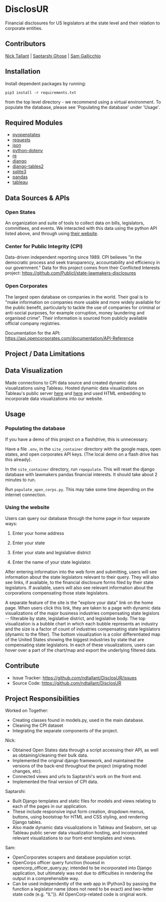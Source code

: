 DisclosUR
=========

Financial disclosures for US legislators at the state level and their relation to corporate entities.

## Contributors

[Nick Tallant](https://github.com/ndtallant) | [Saptarshi Ghose](https://github.com/saptarshighose) |  [Sam Gallicchio](https://github.com/SRGallicchio)

## Installation
Install dependent packages by running:

```
pip3 install -r requirements.txt
```

from the top level directory - we recommend using a virtual environment. To populate the database, please see 'Populating the database' under 'Usage'.

## Required Modules

* [pyopenstates](http://docs.openstates.org/projects/pyopenstates/en/latest/pyopenstates%20module.html)
* [requests](http://docs.python-requests.org/en/master/)
* [json](https://docs.python.org/3/library/json.html)
* [python-dotenv](https://github.com/theskumar/python-dotenv)
* [re](https://docs.python.org/3/library/re.html)
* [django](https://www.djangoproject.com/)
* [django-tables2](http://django-tables2.readthedocs.io/en/latest/)
* [sqlite3](https://docs.python.org/3/library/sqlite3.html)
* [pandas](https://pandas.pydata.org/)
* [tableau](https://onlinehelp.tableau.com/current/pro/desktop/en-us/embed.html)

## Data Sources & APIs

### Open States
An organization and suite of tools to collect data on bills, legislators, committees, and events. We interacted with this data using the python API listed above, and through using [their website](https://openstates.org/).

### Center for Public Integrity (CPI)
Data-driven independent reporting since 1989. CPI  believes "in the democratic process and seek transparency, accountability and efficiency in our government." Data for this project comes from their Conflicted Interests project:
https://github.com/PublicI/state-lawmakers-disclosures

### Open Corporates
The largest open database on companies in the world. Their goal is to "make information on companies more usable and more widely available for the public benefit, particularly to tackle the use of companies for criminal or anti-social purposes, for example corruption, money laundering and organised crime". Their information is sourced from publicly available official company registries.

Documentation for the API:
https://api.opencorporates.com/documentation/API-Reference

## Project / Data Limitations

## Data Visualization
Made connections to CPI data source and created dynamic data visualizations using Tableau.  Hosted dynamic data visualizations on Tableau's public server [here](https://public.tableau.com/profile/saptarshi.ghose#!/vizhome/CPIDataViz/Dashboard1) and [here](https://public.tableau.com/profile/saptarshi.ghose#!/vizhome/cs_map_final/Sheet1) and used HTML embedding to incorporate data visualizations into our website.  

## Usage

### Populating the database
If you have a demo of this project on a flashdrive, this is unnecessary.

Have a file `.env`, in the `site_container` directory with the google maps, open states, and open corporates API keys. (The local demo on a flash drive has this already).

In the `site_container` directory, run `repopulate`. This will reset the django database with lawmakers pandas financial interests. It should take about 2 minutes to run.

Run `populate_open_corps.py`. This may take some time depending on the internet connection.

### Using the website
Users can query our database through the home page in four separate ways:

1) Enter your home address

2) Enter your state

3) Enter your state and legislative district

4) Enter the name of your state legislator.  

After entering information into the web form and submitting, users will see information about the state legislators relevant to their query.  They will also see links, if available, to the financial disclosure forms filed by their state legislators.  If available, users will also see relevant information about the corporations compensating those state legislators.

A separate feature of the site is the "explore your data" link on the home page.  When users click this link, they are taken to a page with dynamic data visualizations of the major business industries compensating state legislors -- filterable by state, legislative district, and legislative body.  The top visualization is a bubble chart in which each bubble represents an industry and the size is a factor of count of industries compensating state legislators (dynamic to the filter).  The bottom visualization is a color differentiated map of the United States showing the biggest industries by state that are compensating state legislators.   In each of these visualizations, users can hover over a part of the chart/map and export the underlying filtered data.  

Contribute
---------

- Issue Tracker: https://github.com/ndtallant/DisclosUR/issues
- Source Code: https://github.com/ndtallant/DisclosUR

## Project Responsibilities
Worked on Together:
* Creating classes found in models.py, used in the main database.
* Cleaning the CPI dataset
* Integrating the separate components of the project.

Nick:
* Obtained Open States data through a script accessing their API, as well as obtaining/cleaning their bulk data.
* Implemented the original django framework, and maintained the versions of the back-end throughout the project (migrating model changes, etc).
* Connected views and urls to Saptarshi's work on the front end.
* Implemented the final version of CPI data.

Saptarshi: 
* Built Django templates and static files for models and views relating to each of the pages in our application.  
* These include responsive input form creation, dropdown menus, buttons, using bootstrap for HTML and CSS styling, and rendering Django tables. 
* Also made dynamic data visualizations in Tableau and Seaborn, set up Tableau public server data visualization hosting, and incorporated relevant visualizations to our front-end templates and views.

Sam: 
* OpenCorporates scrapers and database population script. 
* OpenCorps officer query function (houesd in opencorp_officer_query.py; intended to be incorporated into Django application, but ultimately was not due to difficulties in rendering the output in a comprehensible way. 
* Can be used independently of the web app in IPython3 by passing the function a legislator name (does not need to be exact) and two-letter state code (e.g. "IL")). All OpenCorp-related code is original work.
